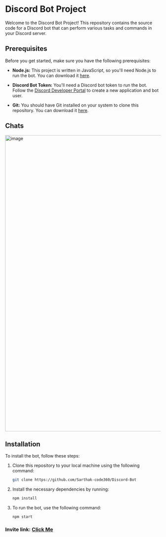 # Discord Bot Project

Welcome to the Discord Bot Project! This repository contains the source code for a Discord bot that can perform various tasks and commands in your Discord server.


## Prerequisites

Before you get started, make sure you have the following prerequisites:

- **Node.js:** This project is written in JavaScript, so you'll need Node.js to run the bot. You can download it [here](https://nodejs.org/).

- **Discord Bot Token:** You'll need a Discord bot token to run the bot. Follow the [Discord Developer Portal](https://discord.com/developers/applications) to create a new application and bot user.

- **Git:** You should have Git installed on your system to clone this repository. You can download it [here](https://git-scm.com/).

## Chats
<img width="960" alt="image" src="https://github.com/Sarthak-code360/Discord-Bot/assets/74900672/71011ef5-6f0c-4e23-9b00-edda2a6bddcc">


## Installation

To install the bot, follow these steps:

1. Clone this repository to your local machine using the following command:

   ```bash
   git clone https://github.com/Sarthak-code360/Discord-Bot

2. Install the necessary dependencies by running:

   ```bash
   npm install

3. To run the bot, use the following command:

   ```bash
   npm start

### Invite link: [Click Me](https://discord.com/api/oauth2/authorize?client_id=815448258460778496&scope=bot&permissions=1)
